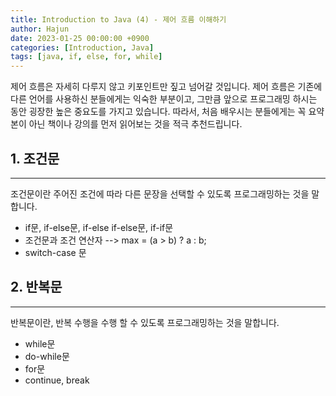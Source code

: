 ```yaml
---
title: Introduction to Java (4) - 제어 흐름 이해하기
author: Hajun
date: 2023-01-25 00:00:00 +0900
categories: [Introduction, Java]
tags: [java, if, else, for, while]
---
```


제어 흐름은 자세히 다루지 않고 키포인트만 짚고 넘어갈 것입니다. 제어 흐름은 기존에 다른 언어를 사용하신 분들에게는 익숙한 부분이고, 그만큼 앞으로 프로그래밍 하시는 동안 굉장한 높은 중요도를 가지고 있습니다. 따라서, 처음 배우시는 분들에게는 꼭 요약본이 아닌 책이나 강의를 먼저 읽어보는 것을 적극 추천드립니다. 

## 1. 조건문
- - - 
조건문이란 주어진 조건에 따라 다른 문장을 선택할 수 있도록 프로그래밍하는 것을 말합니다.
  * if문, if-else문, if-else if-else문, if-if문
  * 조건문과 조건 연산자 --> max = (a > b) ? a : b;
  * switch-case 문



## 2. 반복문
- - - 
반복문이란, 반복 수행을 수행 할 수 있도록 프로그래밍하는 것을 말합니다.
  * while문
  * do-while문
  * for문
  * continue, break
